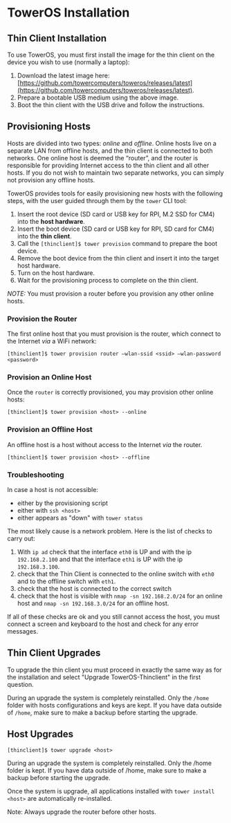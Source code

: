 # TowerOS Installation

## Thin Client Installation

To use TowerOS, you must first install the image for the thin client on the device you wish to use (normally a laptop):

1. Download the latest image here: [https://github.com/towercomputers/toweros/releases/latest](https://github.com/towercomputers/toweros/releases/latest).
2. Prepare a bootable USB medium using the above image.
3. Boot the thin client with the USB drive and follow the instructions.

## Provisioning Hosts
Hosts are divided into two types: *online* and *offline*. Online hosts live on a separate LAN from offline hosts, and the thin client is connected to both networks. One online host is deemed the “router”, and the router is responsible for providing Internet access to the thin client and all other hosts. If you do not wish to maintain two separate networks, you can simply not provision any offline hosts.

TowerOS provides tools for easily provisioning new hosts with the following steps, with the user guided through them by the `tower` CLI tool:

1. Insert the root device (SD card or USB key for RPI, M.2 SSD for CM4) into the **host hardware**.
2. Insert the boot device (SD card or USB key for RPI, SD card for CM4) into the **thin client**.
3. Call the `[thinclient]$ tower provision` command to prepare the boot device.
4. Remove the boot device from the thin client and insert it into the target host hardware.
5. Turn on the host hardware.
6. Wait for the provisioning process to complete on the thin client.

*NOTE:* You must provision a router before you provision any other online hosts.

### Provision the Router
The first online host that you must provision is the router, which connect to the Internet _via_ a WiFi network: 

```
[thinclient]$ tower provision router –wlan-ssid <ssid> –wlan-password <password>
```

### Provision an Online Host
Once the `router` is correctly provisioned, you may provision other online hosts:

```
[thinclient]$ tower provision <host> --online
```

### Provision an Offline Host
An offline host is a host without access to the Internet _via_ the router.

```
[thinclient]$ tower provision <host> --offline
```

### Troubleshooting

In case a host is not accessible:

- either by the provisioning script
- either with `ssh <host>`
- either appears as "down" with `tower status`

The most likely cause is a network problem. Here is the list of checks to carry out:

1. With `ip ad` check that the interface `eth0` is UP and with the ip `192.168.2.100` and that the interface `eth1` is UP with the ip `192.168.3.100`.
1. check that the Thin Client is connected to the online switch with `eth0` and to the offline switch with `eth1`.
1. check that the host is connected to the correct switch
1. check that the host is visible with `nmap -sn 192.168.2.0/24` for an online host and `nmap -sn 192.168.3.0/24` for an offline host.

If all of these checks are ok and you still cannot access the host, you must connect a screen and keyboard to the host and check for any error messages.


## Thin Client Upgrades

To upgrade the thin client you must proceed in exactly the same way as for the installation and select "Upgrade TowerOS-Thinclient" in the first question.

During an upgrade the system is completely reinstalled. Only the `/home` folder with hosts configurations and keys are kept. If you have data outside of `/home`, make sure to make a backup before starting the upgrade.


## Host Upgrades

```
[thinclient]$ tower upgrade <host>
```

During an upgrade the system is completely reinstalled. Only the /home folder is kept. If you have data outside of /home, make sure to make a backup before starting the upgrade.
  
Once the system is upgrade, all applications installed with `tower install <host>` are automatically re-installed.

Note: Always upgrade the router before other hosts.

